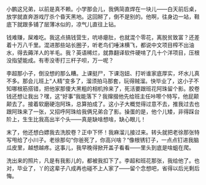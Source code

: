 小鹏这兄弟，以前是真不赖。小学那会儿，我俩简直焊在一块儿——白天前后桌，放学就直奔游戏厅杀个昏天黑地。这回掰了，倒不是别的。他啊，往身边一站，鞋底下就跟多铺了层薄冰似的，凉气儿直往上钻。

钱难赚，屎难吃。我这点搞钱营生，吭哧瘪肚，也就混个零花，离脱贫致富？还差着十万八千里。混进那些站长圈子，听老鸟们唾沫横飞，都说中文项目榨不出油水，得去薅洋人的羊毛。我？英语稀烂，就靠翻译软件硬啃了几十个洋项目，压根没指望能成。有枣没枣打三杆子呗，万一呢？

李超那小子，倒没想的那么糟。上课挺尸，下课泡妞、打听谁家底厚实，坏水儿真不多。那会儿班上“人精”变多了，溜须拍马那套，玩得贼溜。快毕业了，这小子不知哪根筋搭错，把他家那傻大黑粗的相机拎来了，死活要跟班花阿珠留个影。胶卷钱还想让我出？嘿，这“好事”我能落下？我撺掇他先给班主任咔嚓个特写，他屁颠颠去了。接着软磨硬泡阿珠，总算拍成了。这小子大概觉得过意不去，推我过去也跟阿珠来了一张，又招呼阿珠给我俩兄弟合了影。操蛋的是，他个儿矮，非得踩台阶上，生生比我高出半个头——真是缺啥想啥，缺心眼儿！

末了，他还想白嫖我去洗胶卷？正中下怀！我麻溜儿接过来。转头就把老徐那张特写甩给了小川子。老徐那句“你爸死了，你高兴啥？“像根锈钉子，一点点钉进我脑瓜皮里，越想越疼。这事儿，我早晚得掀开盖子看看——里头到底是啥蛆在爬。

洗出来的照片，凡是有我影儿的，都被我扣下了。李超和班花那张，我给他了。也对，毕业了，丫的这辈子八成再也碰不上人家了——留个念想吧，省得以后光剩后悔。